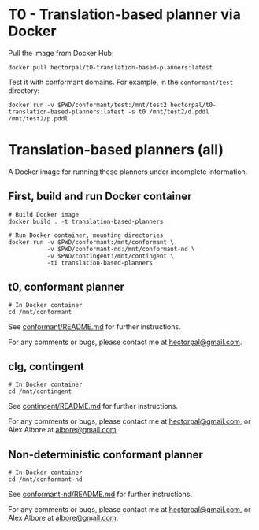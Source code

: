 
# T0 - Translation-based planner via Docker

Pull the image from Docker Hub:

```
docker pull hectorpal/t0-translation-based-planners:latest
```

Test it with conformant domains. For example, in the `conformant/test` directory:
```
docker run -v $PWD/conformant/test:/mnt/test2 hectorpal/t0-translation-based-planners:latest -s t0 /mnt/test2/d.pddl /mnt/test2/p.pddl
```

# Translation-based planners (all)

A Docker image for running these planners under incomplete information.

## First, build and run Docker container

```
# Build Docker image
docker build . -t translation-based-planners

# Run Docker container, mounting directories
docker run -v $PWD/conformant:/mnt/conformant \
           -v $PWD/conformant-nd:/mnt/conformant-nd \
           -v $PWD/contingent:/mnt/contingent \
           -ti translation-based-planners
```

## t0, conformant planner

```
# In Docker container
cd /mnt/conformant
```

See [conformant/README.md](conformant/) for further instructions.

For any comments or bugs, please contact me at hectorpal@gmail.com.

## clg, contingent

```
# In Docker container
cd /mnt/contingent
```

See [contingent/README.md](contingent/) for further instructions.

For any comments or bugs, please contact me at hectorpal@gmail.com, or Alex Albore at albore@gmail.com.

## Non-deterministic conformant planner

```
# In Docker container
cd /mnt/conformant-nd
```

See [conformant-nd/README.md](conformant-nd/) for further instructions.

For any comments or bugs, please contact me at hectorpal@gmail.com, or Alex Albore at albore@gmail.com.
